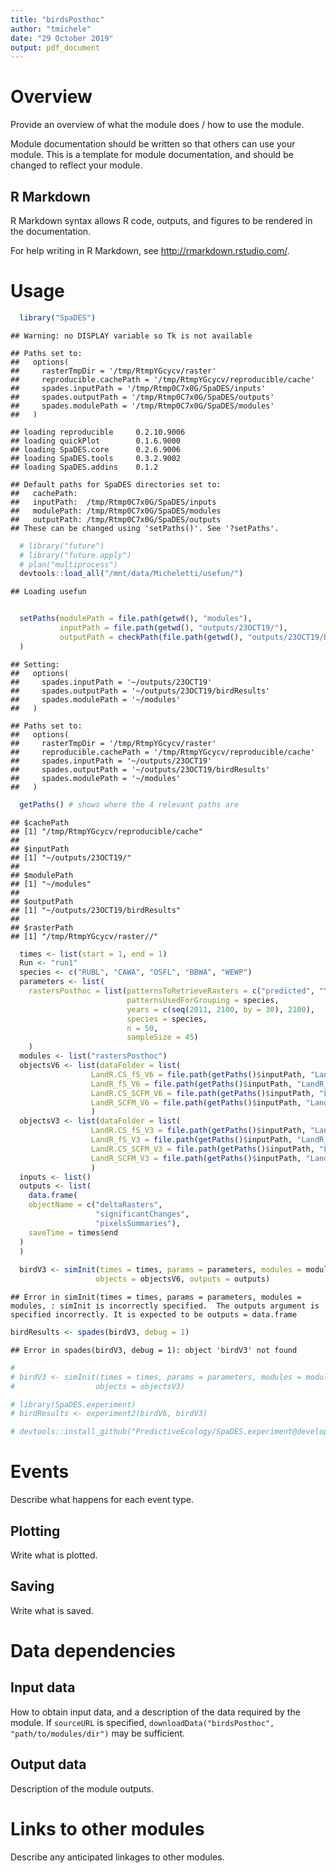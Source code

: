 ```yaml
---
title: "birdsPosthoc"
author: "tmichele"
date: "29 October 2019"
output: pdf_document
---
```


# Overview

Provide an overview of what the module does / how to use the module.

Module documentation should be written so that others can use your module.
This is a template for module documentation, and should be changed to reflect your module.

## R Markdown

R Markdown syntax allows R code, outputs, and figures to be rendered in the documentation.

For help writing in R Markdown, see http://rmarkdown.rstudio.com/.

# Usage


```r
  library("SpaDES")
```

```
## Warning: no DISPLAY variable so Tk is not available
```

```
## Paths set to:
##   options(
##     rasterTmpDir = '/tmp/RtmpYGcycv/raster'
##     reproducible.cachePath = '/tmp/RtmpYGcycv/reproducible/cache'
##     spades.inputPath = '/tmp/Rtmp0C7x0G/SpaDES/inputs'
##     spades.outputPath = '/tmp/Rtmp0C7x0G/SpaDES/outputs'
##     spades.modulePath = '/tmp/Rtmp0C7x0G/SpaDES/modules'
##   )
```

```
## loading reproducible     0.2.10.9006
## loading quickPlot        0.1.6.9000
## loading SpaDES.core      0.2.6.9006
## loading SpaDES.tools     0.3.2.9002
## loading SpaDES.addins    0.1.2
```

```
## Default paths for SpaDES directories set to:
##   cachePath:  
##   inputPath:  /tmp/Rtmp0C7x0G/SpaDES/inputs
##   modulePath: /tmp/Rtmp0C7x0G/SpaDES/modules
##   outputPath: /tmp/Rtmp0C7x0G/SpaDES/outputs
## These can be changed using 'setPaths()'. See '?setPaths'.
```

```r
  # library("future")
  # library("future.apply")
  # plan("multiprocess")
  devtools::load_all("/mnt/data/Micheletti/usefun/")
```

```
## Loading usefun
```

```r
  
  setPaths(modulePath = file.path(getwd(), "modules"),
           inputPath = file.path(getwd(), "outputs/23OCT19/"),
           outputPath = checkPath(file.path(getwd(), "outputs/23OCT19/birdResults"), create = TRUE)
  )
```

```
## Setting:
##   options(
##     spades.inputPath = '~/outputs/23OCT19'
##     spades.outputPath = '~/outputs/23OCT19/birdResults'
##     spades.modulePath = '~/modules'
##   )
```

```
## Paths set to:
##   options(
##     rasterTmpDir = '/tmp/RtmpYGcycv/raster'
##     reproducible.cachePath = '/tmp/RtmpYGcycv/reproducible/cache'
##     spades.inputPath = '~/outputs/23OCT19'
##     spades.outputPath = '~/outputs/23OCT19/birdResults'
##     spades.modulePath = '~/modules'
##   )
```

```r
  getPaths() # shows where the 4 relevant paths are
```

```
## $cachePath
## [1] "/tmp/RtmpYGcycv/reproducible/cache"
## 
## $inputPath
## [1] "~/outputs/23OCT19/"
## 
## $modulePath
## [1] "~/modules"
## 
## $outputPath
## [1] "~/outputs/23OCT19/birdResults"
## 
## $rasterPath
## [1] "/tmp/RtmpYGcycv/raster//"
```

```r
  times <- list(start = 1, end = 1)
  Run <- "run1"
  species <- c("RUBL", "CAWA", "OSFL", "BBWA", "WEWP")
  parameters <- list(
    rastersPosthoc = list(patternsToRetrieveRasters = c("predicted", "Year", "tif"),
                          patternsUsedForGrouping = species,
                          years = c(seq(2011, 2100, by = 30), 2100),
                          species = species, 
                          n = 50,
                          sampleSize = 45)
    )
  modules <- list("rastersPosthoc")
  objectsV6 <- list(dataFolder = list(
                  LandR.CS_fS_V6 = file.path(getPaths()$inputPath, "LandR.CS_fS", Run, "birdPredictions"),
                  LandR_fS_V6 = file.path(getPaths()$inputPath, "LandR_fS", Run, "birdPredictions"),
                  LandR.CS_SCFM_V6 = file.path(getPaths()$inputPath, "LandR.CS_SCFM", Run, "birdPredictions"),
                  LandR_SCFM_V6 = file.path(getPaths()$inputPath, "LandR_SCFM", Run, "birdPredictions"))
                  )
  objectsV3 <- list(dataFolder = list(
                  LandR.CS_fS_V3 = file.path(getPaths()$inputPath, "LandR.CS_fS", Run, "birdPredictions"),
                  LandR_fS_V3 = file.path(getPaths()$inputPath, "LandR_fS", Run, "birdPredictions"),
                  LandR.CS_SCFM_V3 = file.path(getPaths()$inputPath, "LandR.CS_SCFM", Run, "birdPredictions"),
                  LandR_SCFM_V3 = file.path(getPaths()$inputPath, "LandR_SCFM", Run, "birdPredictions"))
                  )
  inputs <- list()
  outputs <- list(
    data.frame(
    objectName = c("deltaRasters",
                   "significantChanges",
                   "pixelsSummaries"),
    saveTime = times$end
  )
  )
  
  birdV3 <- simInit(times = times, params = parameters, modules = modules,
                   objects = objectsV6, outputs = outputs)
```

```
## Error in simInit(times = times, params = parameters, modules = modules, : simInit is incorrectly specified.  The outputs argument is specified incorrectly. It is expected to be outputs = data.frame
```

```r
birdResults <- spades(birdV3, debug = 1)
```

```
## Error in spades(birdV3, debug = 1): object 'birdV3' not found
```

```r
# 
# birdV3 <- simInit(times = times, params = parameters, modules = modules,
#                  objects = objectsV3)

# library(SpaDES.experiment)
# birdResults <- experiment2(birdV6, birdV3)

# devtools::install_github("PredictiveEcology/SpaDES.experiment@development")
```

# Events

Describe what happens for each event type.

## Plotting

Write what is plotted.

## Saving

Write what is saved.

# Data dependencies

## Input data

How to obtain input data, and a description of the data required by the module.
If `sourceURL` is specified, `downloadData("birdsPosthoc", "path/to/modules/dir")` may be sufficient.

## Output data

Description of the module outputs.

# Links to other modules

Describe any anticipated linkages to other modules.

